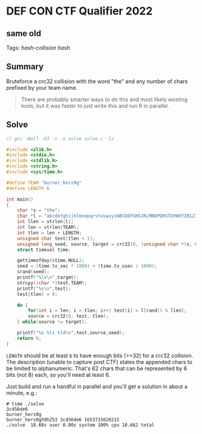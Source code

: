 # DEF CON CTF Qualifier 2022

## same old

Tags: _hash-collision_ _hash_


## Summary

Bruteforce a crc32 collision with the word "the" and any number of chars prefixed by your team name.

> There are probably smarter ways to do this and most likely existing tools, but it was faster to just write this and run 8 in parallel.

## Solve

```c
// gcc -Wall -O3 -s -o solve solve.c -lz

#include <zlib.h>
#include <stdio.h>
#include <stdlib.h>
#include <string.h>
#include <sys/time.h>

#define TEAM "burner_herz0g"
#define LENGTH 6

int main()
{
    char *s = "the";
    char *l = "abcdefghijklmnopqrstuvwxyzABCDEFGHIJKLMNOPQRSTUVWXYZ0123456789";
    int llen = strlen(l);
    int len = strlen(TEAM);
    int tlen = len + LENGTH;
    unsigned char test[tlen + 1];
    unsigned long seed, source, target = crc32(0, (unsigned char *)s, strlen(s));
    struct timeval time;

    gettimeofday(&time,NULL);
    seed = (time.tv_sec * 1000) + (time.tv_usec / 1000);
    srand(seed);
    printf("%lx\n",target);
    strcpy((char *)test,TEAM);
    printf("%s\n",test);
    test[tlen] = 0;

    do {
        for(int i = len; i < tlen; i++) test[i] = l[rand() % llen];
        source = crc32(0, test, tlen);
    } while(source != target);

    printf("%s %lx %ld\n",test,source,seed);
    return 0;
}
```

`LENGTH` should be at least `6` to have enough bits (>=32) for a crc32 collision.  The description (unable to capture post CTF) states the appended chars to be limited to alphanumeric.  That's 62 chars that can be represented by 6 bits (not 8) each, so you'll need at least 6.

Just build and run a handful in parallel and you'll get a solution in about a minute, e.g.:

```
# time ./solve
3c456de6
burner_herz0g
burner_herz0g59hZ53 3c456de6 1653715620215
./solve  18.68s user 0.00s system 100% cpu 18.662 total
```